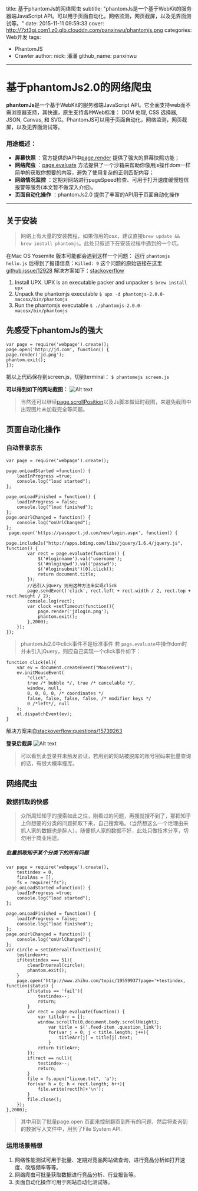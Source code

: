 title: 基于phantomJs的网络爬虫
subtitle: "phantomJs是一个基于WebKit的服务器端JavaScript API。可以用于页面自动化，网络监测，网页截屏，以及无界面测试等。"
date: 2015-11-11 09:59:33
cover: http://7xt3gj.com1.z0.glb.clouddn.com/panxinwu/phantomjs.png
categories: Web开发
tags:
  - PhantomJS
  - Crawler
author:
  nick: 潘潘
  github_name: panxinwu
---
# 基于phantomJs2.0的网络爬虫

**phantomJs**是一个基于WebKit的服务器端JavaScript API。它全面支持web而不需浏览器支持，其快速，原生支持各种Web标准： DOM 处理, CSS 选择器, JSON, Canvas, 和 SVG。PhantomJS可以用于页面自动化，网络监测，网页截屏，以及无界面测试等。
### 用途概述：

 
- **屏幕快照** ：官方提供的API中[page.render](http://phantomjs.org/api/webpage/method/render.html) 提供了强大的屏幕快照功能；
- **网络爬虫** ：[page.evaluate](http://phantomjs.org/api/webpage/method/evaluate.html) 方法提供了一个沙箱来帮助你像用js操作dom一样简单的获取你想要的内容，避免了使用复杂的正则匹配内容；
- **网络情况监控** ：定期对网站进行pageSpeed检查、可用于打开速度缓慢短信报警等服务(本文暂不做深入介绍)。
- **页面自动化操作** ：phantomJs2.0 提供了丰富的API用于页面自动化操作

-------------------

## 关于安装

> 网络上有大量的安装教程，如果你用的osx，建议直接`brew update && brew install phantomjs`。此处只叙述下在安装过程中遇到的一个坑。

在Mac OS Yosemite  版本可能都会遇到这样一个问题：
运行 `phantomjs hello.js` 后得到了报错信息：`Killed: 9`
这个问题的原始链接在这里[github:issue/12928](https://github.com/ariya/phantomjs/issues/12928) 解决方案如下：[stackoverflow](http://stackoverflow.com/questions/28267809/phantomjs-getting-killed-9-for-anything-im-trying)
1. Install UPX. UPX is an executable packer and unpacker
    `$ brew install upx`
2. Unpack the phantomjs executable
    `$ upx -d phantomjs-2.0.0-macosx/bin/phantomjs`
3. Run the phantomjs executable
    `$ ./phantomjs-2.0.0-macosx/bin/phantomjs`

## 先感受下phantomJs的强大
``` 
var page = require('webpage').create();
page.open('http://jd.com', function() {
page.render('jd.png');
phantom.exit();
});
```
把以上代码保存到screen.js，切到terminal：
`$ phantomejs screen.js`

**可以得到如下的网站截图：**
![Alt text](http://ww1.sinaimg.cn/large/80c4aaf9gw1ey49t6wl41j20rb0d1jxj.jpg)

>当然还可以继续[page.scrollPosition](http://phantomjs.org/api/webpage/property/scroll-position.html)以及Js脚本做延时截图，来避免截图中出现图片未加载完全等问题。

## 页面自动化操作

### 自动登录京东
```
var page = require('webpage').create();

page.onLoadStarted =function() {
    loadInProgress =true;
    console.log("load started");
};
 
page.onLoadFinished = function() {
    loadInProgress = false;
    console.log("load finished");
};
page.onUrlChanged = function() {
    console.log("onUrlChanged");
};
 page.open('https://passport.jd.com/new/login.aspx', function() {
    page.includeJs("http://apps.bdimg.com/libs/jquery/1.6.4/jquery.js", function() {
        var rect = page.evaluate(function() {
            $('#loginname').val('username');
            $('#nloginpwd').val('passwd');
            $('#loginsubmit')[0].click();
            return document.title;
        });
        //若引入jQuery 则用这种方法来实现click
        page.sendEvent('click', rect.left + rect.width / 2, rect.top + rect.height / 2);
        console.log(rect);
        var clock =setTimeout(function(){
            page.render('jdlogin.png');
            phantom.exit();
        },2000);
    });
});
```
 > phantomJs2.0中click事件不是标准事件
 若 `page.evaluate`中操作dom时并未引入jQuery，则应自己实现一个click事件如下：

```
function click(el){
    var ev = document.createEvent("MouseEvent");
    ev.initMouseEvent(
        "click",
        true /* bubble */, true /* cancelable */,
        window, null,
        0, 0, 0, 0, /* coordinates */
        false, false, false, false, /* modifier keys */
        0 /*left*/, null
    );
    el.dispatchEvent(ev);
}
```
解决方案来自[stackoverflow:questions/15739263](http://stackoverflow.com/questions/15739263/phantomjs-click-an-element)

**登录后截屏**
![Alt text](http://ww3.sinaimg.cn/large/80c4aaf9gw1ey49s5j9pjj20rd0hiaic.jpg)

> 可以看到此登录并未触发验证，若用别的网站被脱库的账号密码来批量查询的话，有很大概率撞库。

## 网络爬虫
### 数据抓取的快感
> 众所周知知乎的搜索如此之烂，刚看过的问题，再搜就搜不到了，那把知乎上你想要的分类的问题抓取下来，自己搜索咯。（当然想这么一个烂理由来抓人家的数据也是醉人）。随便抓人家的数据不好，此处只做技术分享，切勿用于商业用途。

##### 批量抓取知乎某个分类下的所有问题

```
var page = require('webpage').create(),
    testindex = 0,
    finalAns = [],
    fs = require("fs");
page.onLoadStarted =function() {
    loadInProgress =true;
    console.log("load started");
};
 
page.onLoadFinished = function() {
    loadInProgress = false;
    console.log("load finished");
};
page.onUrlChanged = function() {
    console.log("onUrlChanged");
};
var circle = setInterval(function(){
    testindex++;
    if(testindex === 51){
        clearInterval(circle);
        phantom.exit();
    }
    page.open('http://www.zhihu.com/topic/19559937?page='+testindex, function(status) {
        if(status == 'fail'){
            testindex--;
            return;
        }
        var rect = page.evaluate(function() {
            var titleArr = [];
            window.scrollTo(0,document.body.scrollHeight);
                var title = $('.feed-item .question_link');
                for(var j = 0; j < title.length; j++){
                    titleArr[j] = title[j].text;
                }
            return titleArr;
        });
        if(rect == null){
            testindex--;
            return;
        }
        file = fs.open("liuxue.txt", 'a');
        for(var h = 0; h < rect.length; h++){
            file.write(rect[h]+'\n');
        }
        file.close();
    });
},2000);
```
> 其中用到了批量page.open 页面来控制翻页到所有的问题，然后将查询到的数据写入文件中，用到了File System API.

### 运用场景畅想
 1. 网络性能测试可用于批量、定期对竞品网站做查询，进行竞品分析如打开速度、改版频率等等。
 2. 网络爬虫可批量获取数据进行竞品分析、行业报告等。
 3. 页面自动化操作可用于网站自动化测试等。
